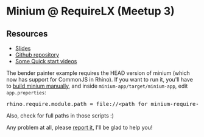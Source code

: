 # Minium @ RequireLX (Meetup 3)

## Resources

* [Slides](https://docs.google.com/presentation/d/17-zLbFSy10tYcb805PuQTF0UHxBmowyXfWyxk9n3cos)
* [Github repository](https://github.com/viltgroup/minium)
* [Some Quick start videos](https://www.youtube.com/user/miniumcan)

The bender painter example requires the HEAD version of minium (which now has support for CommonJS in Rhino). If you want to run it, you'll have to [build minium manually](https://github.com/viltgroup/minium/blob/master/README.md#build-minium), and inside `minium-app/target/minium-app`, edit `app.properties`:

<pre>
rhino.require.module.path = file://&lt;path for minium-require-lx-meetup3 scripts&gt;/modules
</pre>

Also, check for full paths in those scripts :)

Any problem at all, please [report it](https://github.com/viltgroup/minium/issues/new), I'll be glad to help you!

